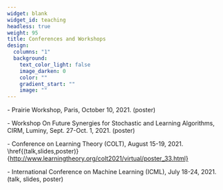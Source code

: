 ```yaml
---
widget: blank
widget_id: teaching
headless: true
weight: 95
title: Conferences and Workshops
design:
  columns: "1"
  background:
    text_color_light: false
    image_darken: 0
    color: ""
    gradient_start: ""
    image: ""
---
```

\- Prairie Workshop, Paris, October 10, 2021. (poster)

\- Workshop On Future Synergies for Stochastic and Learning Algorithms, CIRM, Luminy, Sept. 27-Oct. 1, 2021. (poster)

\- Conference on Learning Theory (COLT), August 15-19, 2021. \href{(talk,slides,poster)}{http://www.learningtheory.org/colt2021/virtual/poster_33.html}

\- International Conference on Machine Learning (ICML), July 18-24, 2021. (talk, slides, poster)
